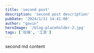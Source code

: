 ```yaml
---
title: 'second post'
description: 'second post description'
pubDate: '2024/1/11 14:41:00'
author: "gavin"
heroImage: '/blog-placeholder-2.jpg'
tags: ['后端', '工具']
---
```


second md content